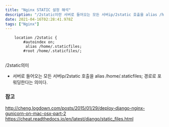 ```yaml
---
title: "Nginx STATIC 설정 해석"
description: "/2static이란 서버로 들어오는 모든 서버ip/2static 호출을 alias /home/.staticfiles;로 포워딩한다는 의미다.http&#x3A;//cheng.logdown.com/posts/2015/01/29/deploy-django-nginx-gunic"
date: 2021-04-16T02:28:41.978Z
tags: ["Nginx"]
---
```

```
    location /2static {
        #autoindex on;
         alias /home/.staticfiles;
        #root /home/.staticfiles/;


```
/2static의미
- 서버로 들어오는 모든 서버ip/2static 호출을 alias /home/.staticfiles; 경로로 포워딩한다는 의미다.


### 참고
http://cheng.logdown.com/posts/2015/01/29/deploy-django-nginx-gunicorn-on-mac-osx-part-2
https://cheat.readthedocs.io/en/latest/django/static_files.html